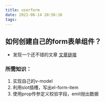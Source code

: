 ```yaml
---
title: userform
date: 2021-06-14 20:56:16
tags:
---
```

## 如何创建自己的form表单组件？
* 发现一个还不错的文章 [文章链接](https://www.jb51.net/article/160106.htm)

 ### 所需知识：
 1. 实现自己的v-model
 2. 利用slot插槽，写出el-form-item
 3. 使用prop传参定义校验字段，emit抛出数据
